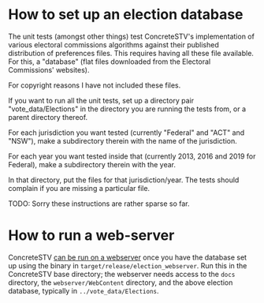 # How to set up an election database

The unit tests (amongst other things) test ConcreteSTV's implementation of various
electoral commissions algorithms against their published distribution of preferences
files. This requires having all these file available. For this, a "database" (flat files downloaded
from the Electoral Commissions' websites). 

For copyright reasons I have not included these files.

If you want to run all the unit tests, set up a directory pair "vote_data/Elections" in the directory you are
running the tests from, or a parent directory thereof.

For each jurisdiction you want tested (currently "Federal" and "ACT" and "NSW"), make a subdirectory therein
with the name of the jurisdiction.

For each year you want tested inside that (currently 2013, 2016 and 2019 for Federal), make a subdirectory
therein with the year.

In that directory, put the files for that jurisdiction/year. The tests should complain if you are missing 
a particular file.

TODO: Sorry these instructions are rather sparse so far.

# How to run a web-server

ConcreteSTV [can be run on a webserver](https://vote.andrewconway.org) once you have the database set up
using the binary in `target/release/election_webserver`. Run this in the ConcreteSTV base directory;
the webserver needs access to the `docs` directory, the `webserver/WebContent` directory, and
the above election database, typically in `../vote_data/Elections`.
